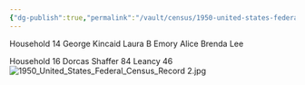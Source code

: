 ```yaml
---
{"dg-publish":true,"permalink":"/vault/census/1950-united-states-federal-census/","tags":["George-Wesley-Kincaid","Laura-Skaggs","Emory-Garfield-Kincaid","Alice-Legg","Brenda-Kincaid","Dorcas-McClung"]}
---
```


Household 14
George Kincaid
Laura B
Emory
Alice
Brenda Lee

Household 16
Dorcas Shaffer    84
Leancy                46
![1950_United_States_Federal_Census_Record 2.jpg](/img/user/assets/1950_United_States_Federal_Census_Record%202.jpg)